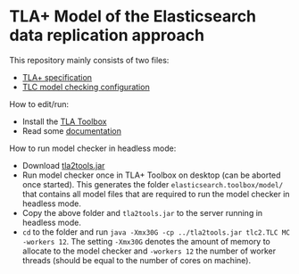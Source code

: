# TLA+ Model of the Elasticsearch data replication approach

This repository mainly consists of two files:

- [TLA+ specification](elasticsearch.tla)
- [TLC model checking configuration](elasticsearch.toolbox/elasticsearch___model.launch)

How to edit/run:

- Install the [TLA Toolbox](http://research.microsoft.com/en-us/um/people/lamport/tla/toolbox.html)
- Read some [documentation](http://research.microsoft.com/en-us/um/people/lamport/tla/book.html)

How to run model checker in headless mode:

- Download [tla2tools.jar](http://research.microsoft.com/en-us/um/people/lamport/tla/tools.html)
- Run model checker once in TLA+ Toolbox on desktop (can be aborted once started). This generates the folder `elasticsearch.toolbox/model/` that contains all model files that are required to run the model checker in headless mode.
- Copy the above folder and `tla2tools.jar` to the server running in headless mode.
- `cd` to the folder and run `java -Xmx30G -cp ../tla2tools.jar tlc2.TLC MC -workers 12`. The setting `-Xmx30G` denotes the amount of memory to allocate to the model checker and `-workers 12` the number of worker threads (should be equal to the number of cores on machine).
